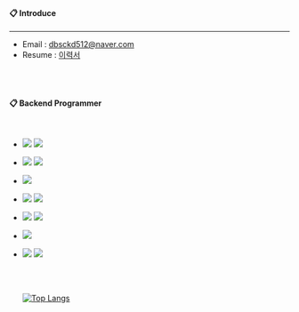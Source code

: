 

####  :clipboard: Introduce
  ---
- Email : dbsckd512@naver.com 
- Resume : <a href="https://numerous-tangelo-9c8.notion.site/1d450636aeec49279d63aa494b6f4445?pvs=4">이력서</a>
  
 <br/>
 <br/>
  
####  :clipboard: Backend Programmer
  
 <br/>

  
- <img src="https://img.shields.io/badge/JAVA-007396?style=platic&logo=Java&logoColor=white"> <img src="https://img.shields.io/badge/Python-3776AB?style=platic&logo=Python&logoColor=white"> <br/>
- <img src="https://img.shields.io/badge/Spring-6DB33F?style=platic&logo=Spring&logoColor=white"> <img src="https://img.shields.io/badge/django-092E20?style=platic&logo=django&logoColor=white"> <br/>
- <img src="https://img.shields.io/badge/MySQL-4479A1?style=platic&logo=MySQL&logoColor=white">
- <img src="https://img.shields.io/badge/Docker-2496ED?style=platic&logo=Docker&logoColor=white"/> <img src="https://img.shields.io/badge/Kubernetes-326CE5?style=platic&logo=Kubernetes&logoColor=white"/>
- <img src="https://img.shields.io/badge/linux-FCC624?style=platic&logo=linux&logoColor=black"> <img src="https://img.shields.io/badge/Ubuntu-E95420?style=platic&logo=Ubuntu&logoColor=white"/>
- <img src="https://img.shields.io/badge/aws-232F3E?style=platic&logo=Amazon aws&logoColor=white">
- <img src="https://img.shields.io/badge/Git-F05032?style=flat-square&logo=git&logoColor=white"/> <img src="https://img.shields.io/badge/github-181717?style=platic&logo=github&logoColor=white">

 
   <br/>
 
  <br/>

  [![Top Langs](https://github-readme-stats.vercel.app/api/top-langs/?username=Lee-YunChang&layout=compact)](https://github.com/anuraghazra/github-readme-stats)

  
